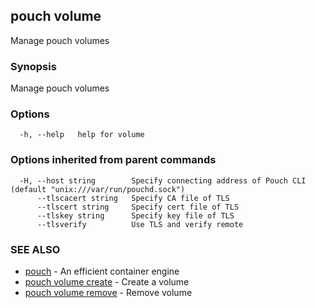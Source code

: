 ## pouch volume

Manage pouch volumes

### Synopsis

Manage pouch volumes

### Options

```
  -h, --help   help for volume
```

### Options inherited from parent commands

```
  -H, --host string        Specify connecting address of Pouch CLI (default "unix:///var/run/pouchd.sock")
      --tlscacert string   Specify CA file of TLS
      --tlscert string     Specify cert file of TLS
      --tlskey string      Specify key file of TLS
      --tlsverify          Use TLS and verify remote
```

### SEE ALSO

* [pouch](pouch.md)	 - An efficient container engine
* [pouch volume create](pouch_volume_create.md)	 - Create a volume
* [pouch volume remove](pouch_volume_remove.md)	 - Remove volume

